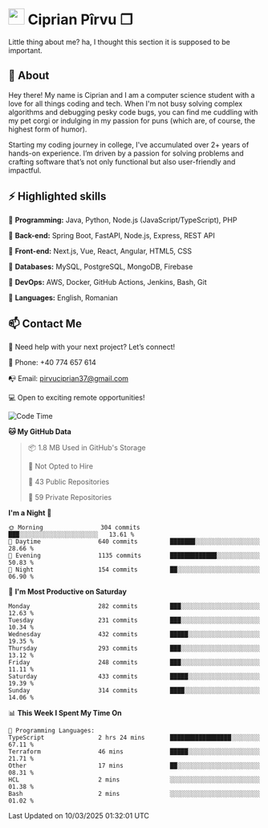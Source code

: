# <img height="32px" src="https://user-images.githubusercontent.com/74038190/216122041-518ac897-8d92-4c6b-9b3f-ca01dcaf38ee.png"> Ciprian Pîrvu ❐ </h1>

Little thing about me? ha, I thought this section it is supposed to be important.

## 🧐 About

Hey there! My name is Ciprian and I am a computer science student with a love for all things coding and tech. When I'm not busy solving complex algorithms and debugging pesky code bugs, you can find me cuddling with my pet corgi or indulging in my passion for puns (which are, of course, the highest form of humor).

Starting my coding journey in college, I've accumulated over 2+ years of hands-on experience. I’m driven by a passion for solving problems and crafting software that’s not only functional but also user-friendly and impactful.


## ⚡ Highlighted skills

🎯 **Programming:** Java, Python, Node.js (JavaScript/TypeScript), PHP

🎯 **Back-end:** Spring Boot, FastAPI, Node.js, Express, REST API

🎯 **Front-end:** Next.js, Vue, React, Angular, HTML5, CSS

🎯 **Databases:** MySQL, PostgreSQL, MongoDB, Firebase

🎯 **DevOps:** AWS, Docker, GitHub Actions, Jenkins, Bash, Git

🎯 **Languages:** English, Romanian



## 📫 Contact Me

🤝 Need help with your next project? Let’s connect!

📱 Phone: +40 774 657 614

📭 Email: pirvuciprian37@gmail.com


💻 Open to exciting remote opportunities!

<!--START_SECTION:waka-->
![Code Time](http://img.shields.io/badge/Code%20Time-2%2C278%20hrs%2047%20mins-blue)

**🐱 My GitHub Data** 

> 📦 1.8 MB Used in GitHub's Storage 
 > 
> 🚫 Not Opted to Hire
 > 
> 📜 43 Public Repositories 
 > 
> 🔑 59 Private Repositories 
 > 
**I'm a Night 🦉** 

```text
🌞 Morning                304 commits         ███░░░░░░░░░░░░░░░░░░░░░░   13.61 % 
🌆 Daytime                640 commits         ███████░░░░░░░░░░░░░░░░░░   28.66 % 
🌃 Evening                1135 commits        █████████████░░░░░░░░░░░░   50.83 % 
🌙 Night                  154 commits         ██░░░░░░░░░░░░░░░░░░░░░░░   06.90 % 
```
📅 **I'm Most Productive on Saturday** 

```text
Monday                   282 commits         ███░░░░░░░░░░░░░░░░░░░░░░   12.63 % 
Tuesday                  231 commits         ███░░░░░░░░░░░░░░░░░░░░░░   10.34 % 
Wednesday                432 commits         █████░░░░░░░░░░░░░░░░░░░░   19.35 % 
Thursday                 293 commits         ███░░░░░░░░░░░░░░░░░░░░░░   13.12 % 
Friday                   248 commits         ███░░░░░░░░░░░░░░░░░░░░░░   11.11 % 
Saturday                 433 commits         █████░░░░░░░░░░░░░░░░░░░░   19.39 % 
Sunday                   314 commits         ████░░░░░░░░░░░░░░░░░░░░░   14.06 % 
```


📊 **This Week I Spent My Time On** 

```text
💬 Programming Languages: 
TypeScript               2 hrs 24 mins       █████████████████░░░░░░░░   67.11 % 
Terraform                46 mins             █████░░░░░░░░░░░░░░░░░░░░   21.71 % 
Other                    17 mins             ██░░░░░░░░░░░░░░░░░░░░░░░   08.31 % 
HCL                      2 mins              ░░░░░░░░░░░░░░░░░░░░░░░░░   01.38 % 
Bash                     2 mins              ░░░░░░░░░░░░░░░░░░░░░░░░░   01.02 % 
```


 Last Updated on 10/03/2025 01:32:01 UTC
<!--END_SECTION:waka-->
